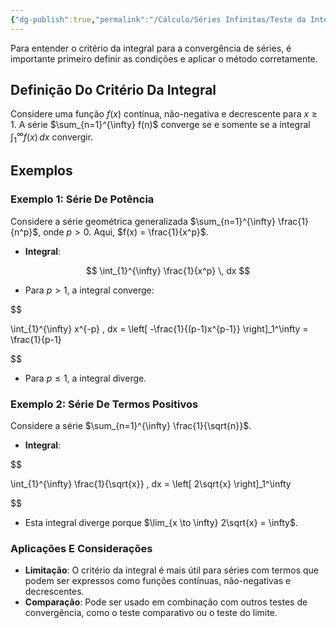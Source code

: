```yaml
---
{"dg-publish":true,"permalink":"/Cálculo/Séries Infinitas/Teste da Integral/","dgPassFrontmatter":true,"created":"2025-03-22T17:06:28.987-03:00"}
---
```



Para entender o critério da integral para a convergência de séries, é importante primeiro definir as condições e aplicar o método corretamente.

## Definição Do Critério Da Integral

Considere uma função $f(x)$ contínua, não-negativa e decrescente para $x \geq 1$. A série $\sum_{n=1}^{\infty} f(n)$ converge se e somente se a integral $\int_{1}^{\infty} f(x) \, dx$ convergir.

## Exemplos

### Exemplo 1: Série De Potência

Considere a série geométrica generalizada $\sum_{n=1}^{\infty} \frac{1}{n^p}$, onde $p > 0$. Aqui, $f(x) = \frac{1}{x^p}$.

- **Integral**:

 $$
  \int_{1}^{\infty} \frac{1}{x^p} \, dx
$$

- Para $p > 1$, a integral converge:

$$

  \int_{1}^{\infty} x^{-p} \, dx = \left[ -\frac{1}{(p-1)x^{p-1}} \right]_1^\infty = \frac{1}{p-1}

$$

- Para $p \leq 1$, a integral diverge.

### Exemplo 2: Série De Termos Positivos

Considere a série $\sum_{n=1}^{\infty} \frac{1}{\sqrt{n}}$.

- **Integral**:

$$

  \int_{1}^{\infty} \frac{1}{\sqrt{x}} \, dx = \left[ 2\sqrt{x} \right]_1^\infty

$$

- Esta integral diverge porque $\lim_{x \to \infty} 2\sqrt{x} = \infty$.

### Aplicações E Considerações

- **Limitação**: O critério da integral é mais útil para séries com termos que podem ser expressos como funções contínuas, não-negativas e decrescentes.
- **Comparação**: Pode ser usado em combinação com outros testes de convergência, como o teste comparativo ou o teste do limite.
